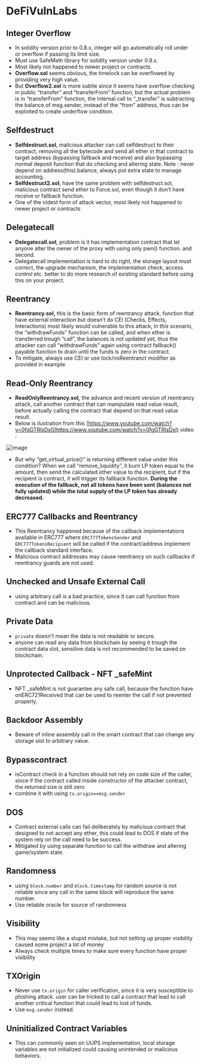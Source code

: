 # DeFiVulnLabs

## Integer Overflow

- In solidity version prior to 0.8.x, integer will go automatically roll under or overflow if passing its limit size.
- Must use SafeMath library for solidity version under 0.8.x.
- Most likely not happened to newer project or contracts.
- **Overflow.sol** seems obvious, the timelock can be overflowed by providing very high value.
- But **Overflow2.sol** is more subtle since it seems have overflow checking in public “transfer” and “transferFrom” function, but the actual problem is in “transferFrom” function, the internal call to “\_transfer” is subtracting the balance of msg.sender, instead of the “from” address, thus can be exploited to create underflow condition.

## Selfdestruct

- **Selfdestruct.sol**, malicious attacker can call selfdestruct to their contract, removing all the bytecode and send all ether in that contract to target address (bypassing fallback and receive) and also bypassing normal deposit function that do checking and altering state. Note : never depend on address(this).balance, always put extra state to manage accounting.
- **Selfdestruct2.sol**, have the same problem with selfdestruct.sol, malicious contract send ether to Force.sol, even though it don’t have receive or fallback function.
- One of the oldest form of attack vector, most likely not happened to newer project or contracts

## Delegatecall

- **Delegatecall.sol**, problem is it has implementation contract that let anyone alter the owner of the proxy with using only pwn() function. and second.
- Delegatecall implementation is hard to do right, the storage layout must correct, the upgrade mechanism, the implementation check, access control etc. better to do more research of existing standard before using this on your project.

## Reentrancy

- **Reentrancy.sol,** this is the basic form of reentrancy attack, function that have external interaction but doesn’t do CEI (Checks, Effects, Interactions) most likely would vulnerable to this attack, in this scenario, the “withdrawFunds” function can be called, and when ether is transferred trough “call”, the balances is not updated yet, thus the attacker can call “withdrawFunds” again using contract fallback() payable function to drain until the funds is zero in the contract.
- To mitigate, always use CEI or use lock/noReentranct modifier as provided in example

## Read-Only Reentrancy

- **ReadOnlyReentrancy.sol,** the advance and recent version of reentrancy attack, call another contract that can manipulate read value result, before actually calling the contract that depend on that read value result.
- Below is ilustration from this [https://www.youtube.com/watch?v=0fgGTRlsDxI](https://www.youtube.com/watch?v=0fgGTRlsDxI) video :

![image](https://user-images.githubusercontent.com/19762585/220131405-9541b54d-958a-4283-8131-f686a36cca87.png)

- But why “get_virtual_price()” is returning different value under this condition? When we call “remove_liquidity”, it burn LP token equal to the amount, then send the calculated ether value to the recipient, but if the recipient is contract, it will trigger its fallback function. **During the execution of the fallback, not all tokens have been sent (balances not fully updated) while the total supply of the LP token has already decreased.**

## ERC777 Callbacks and Reentrancy

- This Reentrancy happened because of the callback implementations available in ERC777 where `ERC777TokensSender` and `ERC777TokensRecipient` will be called if the contract/address implement the callback standard interface.
- Malicious contract addresses may cause reentrancy on such callbacks if reentrancy guards are not used.

## Unchecked and Unsafe External Call

- using arbitrary call is a bad practice, since it can call function from contract and can be malicious.

## Private Data

- `private` doesn't mean the data is not readable or secure.
- anyone can read any data from blockchain by seeing it trough the contract data slot, sensitive data is not recommended to be saved on blockchain.

## Unprotected Callback - NFT \_safeMint

- NFT \_safeMint is not guarantee any safe call, because the function have onERC721Received that can be used to reenter the call if not prevented properly.

## Backdoor Assembly

- Beware of inline assembly call in the smart contract that can change any storage slot to arbitrary value.

## Bypasscontract

- isContract check in a function should not rely on code size of the caller, since if the contract called inside constructor of the attacker contract, the returned size is still zero
- combine it with using `tx.origin==msg.sender`

## DOS

- Contract external calls can fail deliberately by malicious contract that designed to not accept any ether, this could lead to DOS if state of the system rely on the call need to be success.
- Mitigated by using separate function to call the withdraw and altering game/system state.

## Randomness

- using `block.number` and `block.timestamp` for random source is not reliable since any call in the same block will reproduce the same number.
- Use reliable oracle for source of randomness

## Visibility

- This may seems like a stupid mistake, but not setting up proper visibility caused some project a lot of money
- Always check multiple times to make sure every function have proper visibility

## TXOrigin

- Never use `tx.origin` for caller verification, since it is very susceptible to phishing attack. user can be tricked to call a contract that lead to call another critical function that could lead to lost of funds.
- Use `msg.sender` instead.

## Uninitialized Contract Variables

- This can commonly seen on UUPS implementation, local storage variables are not initialized could causing unintended or malicious behaviors.

